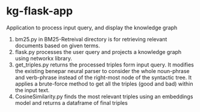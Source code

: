 # kg-flask-app
Application to process input query, and display the knowledge graph

1. bm25.py in BM25-Retreival directory is for retrieving relevant documents based on given terms. 
2. flask.py processes the user query and projects a knowledge graph using networkx library.
3. get_triples.py returns the processed triples form input query. It modifies the existing benepar neural parser to consider the whole noun-phrase and verb-phrase instead of the right-most node of the syntactic tree. It applies a brute-force method to get all the triples (good and bad) within the input text.
4. CosineSimilarity.py finds the most relevant triples using an embeddings model and returns a dataframe of final triples 
